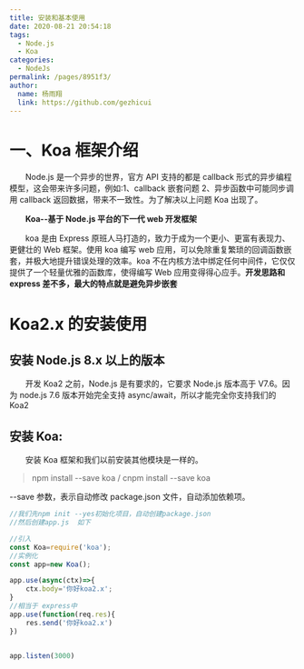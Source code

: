 ```yaml
---
title: 安装和基本使用
date: 2020-08-21 20:54:18
tags:
  - Node.js
  - Koa
categories:
  - NodeJs
permalink: /pages/8951f3/
author:
  name: 杨雨翔
  link: https://github.com/gezhicui
---
```


# 一、Koa 框架介绍

&emsp;&emsp;Node.js 是一个异步的世界，官方 API 支持的都是 callback 形式的异步编程模型，这会带来许多问题，例如:1、callback 嵌套问题 2、异步函数中可能同步调用 callback 返回数据，带来不一致性。为了解决以上问题 Koa 出现了。

&emsp;&emsp;**Koa--基于 Node.js 平台的下一代 web 开发框架**

&emsp;&emsp;koa 是由 Express 原班人马打造的，致力于成为一个更小、更富有表现力、更健壮的 Web 框架。使用 koa 编写 web 应用，可以免除重复繁琐的回调函数嵌套，并极大地提升错误处理的效率。koa 不在内核方法中绑定任何中间件，它仅仅提供了一个轻量优雅的函数库，使得编写 Web 应用变得得心应手。**开发思路和 express 差不多，最大的特点就是避免异步嵌套**

# Koa2.x 的安装使用

## 安装 Node.js 8.x 以上的版本

&emsp;&emsp;开发 Koa2 之前，Node.js 是有要求的，它要求 Node.js 版本高于 V7.6。因为 node.js 7.6 版本开始完全支持 async/await，所以才能完全你支持我们的 Koa2

## 安装 Koa:

&emsp;&emsp;安装 Koa 框架和我们以前安装其他模块是一样的。

> npm install --save koa / cnpm install --save koa

--save 参数，表示自动修改 package.json 文件，自动添加依赖项。

```js
//我们先npm init --yes初始化项目，自动创建package.json
//然后创建app.js  如下

//引入
const Koa=require('koa');
//实例化
const app=new Koa();

app.use(async(ctx)=>{
    ctx.body='你好koa2.x';
}
//相当于 express中
app.use(function(req.res){
    res.send('你好koa2.x')
})


app.listen(3000)
```
